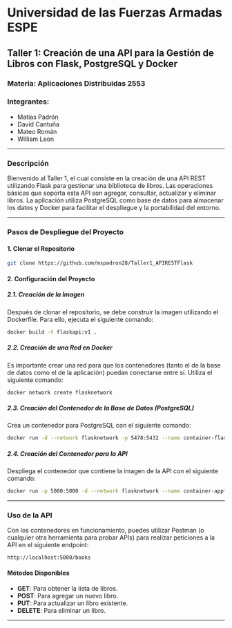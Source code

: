 # Universidad de las Fuerzas Armadas ESPE

## Taller 1: Creación de una API para la Gestión de Libros con Flask, PostgreSQL y Docker
### Materia: Aplicaciones Distribuidas 2553

### Integrantes:
- Matías Padrón
- David Cantuña
- Mateo Román
- William Leon

---

### Descripción
Bienvenido al Taller 1, el cual consiste en la creación de una API REST utilizando Flask para gestionar una biblioteca de libros. Las operaciones básicas que soporta esta API son agregar, consultar, actualizar y eliminar libros. La aplicación utiliza PostgreSQL como base de datos para almacenar los datos y Docker para facilitar el despliegue y la portabilidad del entorno.

---

### Pasos de Despliegue del Proyecto

#### 1. Clonar el Repositorio
```bash
git clone https://github.com/mspadron28/Taller1_APIRESTFlask
```

#### 2. Configuración del Proyecto

##### 2.1. Creación de la Imagen
Después de clonar el repositorio, se debe construir la imagen utilizando el Dockerfile. Para ello, ejecuta el siguiente comando:
```bash
docker build -t flaskapi:v1 .
```

##### 2.2. Creación de una Red en Docker
Es importante crear una red para que los contenedores (tanto el de la base de datos como el de la aplicación) puedan conectarse entre sí. Utiliza el siguiente comando:
```bash
docker network create flasknetwork
```

##### 2.3. Creación del Contenedor de la Base de Datos (PostgreSQL)
Crea un contenedor para PostgreSQL con el siguiente comando:
```bash
docker run -d --network flasknetwork -p 5478:5432 --name container-flaskpg -e POSTGRES_USER=tallerapiflask -e POSTGRES_PASSWORD=tallerapiflask -e POSTGRES_DB=library postgres:latest
```

##### 2.4. Creación del Contenedor para la API
Despliega el contenedor que contiene la imagen de la API con el siguiente comando:
```bash
docker run -p 5000:5000 -d --network flasknetwork --name container-appflask flaskapi:v1
```

---

### Uso de la API

Con los contenedores en funcionamiento, puedes utilizar Postman (o cualquier otra herramienta para probar APIs) para realizar peticiones a la API en el siguiente endpoint:
```
http://localhost:5000/books
```

#### Métodos Disponibles
- **GET**: Para obtener la lista de libros.
- **POST**: Para agregar un nuevo libro.
- **PUT**: Para actualizar un libro existente.
- **DELETE**: Para eliminar un libro.

---
